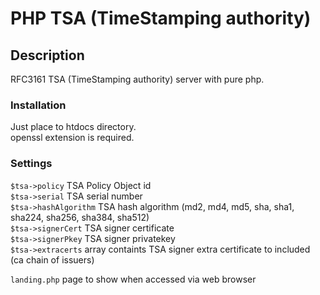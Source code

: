# PHP TSA (TimeStamping authority)
## Description
RFC3161 TSA (TimeStamping authority) server with pure php.  
### Installation
Just place to htdocs directory.  
openssl extension is required.  
  
### Settings
``$tsa->policy`` TSA Policy Object id  
``$tsa->serial`` TSA serial number  
``$tsa->hashAlgorithm`` TSA hash algorithm (md2, md4, md5, sha, sha1, sha224, sha256, sha384, sha512)  
``$tsa->signerCert`` TSA signer certificate  
``$tsa->signerPkey`` TSA signer privatekey  
``$tsa->extracerts`` array containts TSA signer extra certificate to included (ca chain of issuers)  
  
``landing.php`` page to show when accessed via web browser
